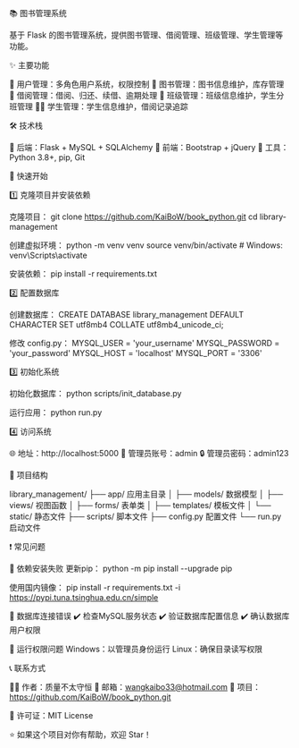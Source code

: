 📚 图书管理系统

基于 Flask 的图书管理系统，提供图书管理、借阅管理、班级管理、学生管理等功能。

✨ 主要功能

🔑 用户管理：多角色用户系统，权限控制
📖 图书管理：图书信息维护，库存管理
🔄 借阅管理：借阅、归还、续借、逾期处理
👥 班级管理：班级信息维护，学生分班管理
👨‍🎓 学生管理：学生信息维护，借阅记录追踪

🛠️ 技术栈

🔹 后端：Flask + MySQL + SQLAlchemy
🔹 前端：Bootstrap + jQuery
🔹 工具：Python 3.8+, pip, Git

🚀 快速开始

1️⃣ 克隆项目并安装依赖

克隆项目：
git clone https://github.com/KaiBoW/book_python.git
cd library-management

创建虚拟环境：
python -m venv venv
source venv/bin/activate  # Windows: venv\Scripts\activate

安装依赖：
pip install -r requirements.txt

2️⃣ 配置数据库

创建数据库：
CREATE DATABASE library_management DEFAULT CHARACTER SET utf8mb4 COLLATE utf8mb4_unicode_ci;

修改 config.py：
MYSQL_USER = 'your_username'
MYSQL_PASSWORD = 'your_password'
MYSQL_HOST = 'localhost'
MYSQL_PORT = '3306'

3️⃣ 初始化系统

初始化数据库：
python scripts/init_database.py

运行应用：
python run.py

4️⃣ 访问系统

🌐 地址：http://localhost:5000
👤 管理员账号：admin
🔒 管理员密码：admin123

📁 项目结构

library_management/
├── app/                应用主目录
│   ├── models/        数据模型
│   ├── views/         视图函数
│   ├── forms/         表单类
│   ├── templates/     模板文件
│   └── static/        静态文件
├── scripts/           脚本文件
├── config.py          配置文件
└── run.py            启动文件

❗ 常见问题

🔧 依赖安装失败
更新pip：
python -m pip install --upgrade pip

使用国内镜像：
pip install -r requirements.txt -i https://pypi.tuna.tsinghua.edu.cn/simple

🔌 数据库连接错误
✔️ 检查MySQL服务状态
✔️ 验证数据库配置信息
✔️ 确认数据库用户权限

🔐 运行权限问题
Windows：以管理员身份运行
Linux：确保目录读写权限

📞 联系方式

👨‍💻 作者：质量不太守恒
📧 邮箱：wangkaibo33@hotmail.com
🔗 项目：https://github.com/KaiBoW/book_python.git

📄 许可证：MIT License

⭐ 如果这个项目对你有帮助，欢迎 Star！